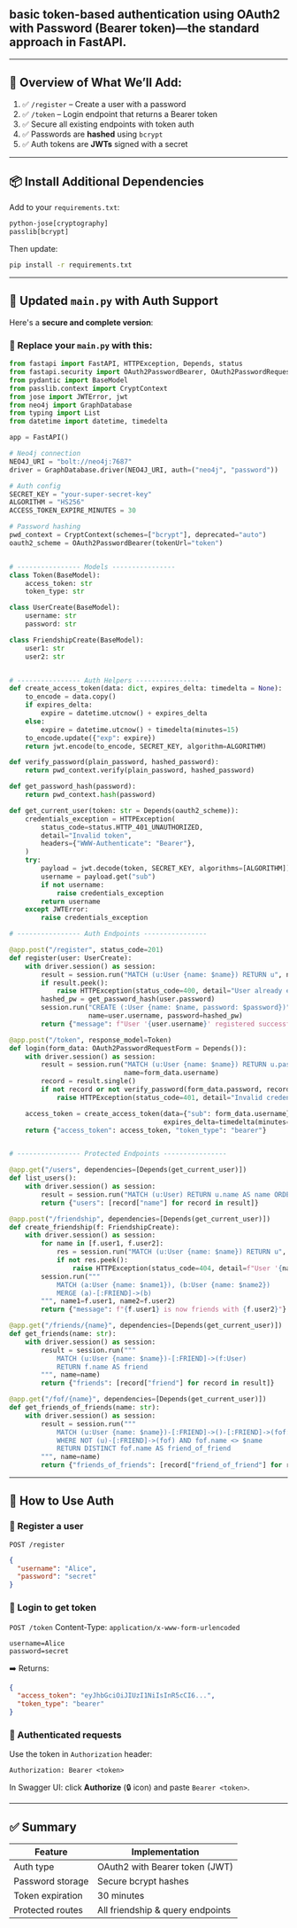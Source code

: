 ## **basic token-based authentication** using **OAuth2 with Password (Bearer token)**—the standard approach in FastAPI.

---

## 🔐 Overview of What We’ll Add:

1. ✅ `/register` – Create a user with a password
2. ✅ `/token` – Login endpoint that returns a Bearer token
3. ✅ Secure all existing endpoints with token auth
4. ✅ Passwords are **hashed** using `bcrypt`
5. ✅ Auth tokens are **JWTs** signed with a secret

---

## 📦 Install Additional Dependencies

Add to your `requirements.txt`:

```txt
python-jose[cryptography]
passlib[bcrypt]
```

Then update:

```bash
pip install -r requirements.txt
```

---

## 🧩 Updated `main.py` with Auth Support

Here's a **secure and complete version**:

### 🔁 Replace your `main.py` with this:

```python
from fastapi import FastAPI, HTTPException, Depends, status
from fastapi.security import OAuth2PasswordBearer, OAuth2PasswordRequestForm
from pydantic import BaseModel
from passlib.context import CryptContext
from jose import JWTError, jwt
from neo4j import GraphDatabase
from typing import List
from datetime import datetime, timedelta

app = FastAPI()

# Neo4j connection
NEO4J_URI = "bolt://neo4j:7687"
driver = GraphDatabase.driver(NEO4J_URI, auth=("neo4j", "password"))

# Auth config
SECRET_KEY = "your-super-secret-key"
ALGORITHM = "HS256"
ACCESS_TOKEN_EXPIRE_MINUTES = 30

# Password hashing
pwd_context = CryptContext(schemes=["bcrypt"], deprecated="auto")
oauth2_scheme = OAuth2PasswordBearer(tokenUrl="token")


# ---------------- Models ----------------
class Token(BaseModel):
    access_token: str
    token_type: str

class UserCreate(BaseModel):
    username: str
    password: str

class FriendshipCreate(BaseModel):
    user1: str
    user2: str


# ---------------- Auth Helpers ----------------
def create_access_token(data: dict, expires_delta: timedelta = None):
    to_encode = data.copy()
    if expires_delta:
        expire = datetime.utcnow() + expires_delta
    else:
        expire = datetime.utcnow() + timedelta(minutes=15)
    to_encode.update({"exp": expire})
    return jwt.encode(to_encode, SECRET_KEY, algorithm=ALGORITHM)

def verify_password(plain_password, hashed_password):
    return pwd_context.verify(plain_password, hashed_password)

def get_password_hash(password):
    return pwd_context.hash(password)

def get_current_user(token: str = Depends(oauth2_scheme)):
    credentials_exception = HTTPException(
        status_code=status.HTTP_401_UNAUTHORIZED,
        detail="Invalid token",
        headers={"WWW-Authenticate": "Bearer"},
    )
    try:
        payload = jwt.decode(token, SECRET_KEY, algorithms=[ALGORITHM])
        username = payload.get("sub")
        if not username:
            raise credentials_exception
        return username
    except JWTError:
        raise credentials_exception

# ---------------- Auth Endpoints ----------------

@app.post("/register", status_code=201)
def register(user: UserCreate):
    with driver.session() as session:
        result = session.run("MATCH (u:User {name: $name}) RETURN u", name=user.username)
        if result.peek():
            raise HTTPException(status_code=400, detail="User already exists")
        hashed_pw = get_password_hash(user.password)
        session.run("CREATE (:User {name: $name, password: $password})",
                    name=user.username, password=hashed_pw)
        return {"message": f"User '{user.username}' registered successfully"}

@app.post("/token", response_model=Token)
def login(form_data: OAuth2PasswordRequestForm = Depends()):
    with driver.session() as session:
        result = session.run("MATCH (u:User {name: $name}) RETURN u.password AS password",
                             name=form_data.username)
        record = result.single()
        if not record or not verify_password(form_data.password, record["password"]):
            raise HTTPException(status_code=401, detail="Invalid credentials")

    access_token = create_access_token(data={"sub": form_data.username},
                                       expires_delta=timedelta(minutes=ACCESS_TOKEN_EXPIRE_MINUTES))
    return {"access_token": access_token, "token_type": "bearer"}


# ---------------- Protected Endpoints ----------------

@app.get("/users", dependencies=[Depends(get_current_user)])
def list_users():
    with driver.session() as session:
        result = session.run("MATCH (u:User) RETURN u.name AS name ORDER BY name")
        return {"users": [record["name"] for record in result]}

@app.post("/friendship", dependencies=[Depends(get_current_user)])
def create_friendship(f: FriendshipCreate):
    with driver.session() as session:
        for name in [f.user1, f.user2]:
            res = session.run("MATCH (u:User {name: $name}) RETURN u", name=name)
            if not res.peek():
                raise HTTPException(status_code=404, detail=f"User '{name}' not found")
        session.run("""
            MATCH (a:User {name: $name1}), (b:User {name: $name2})
            MERGE (a)-[:FRIEND]->(b)
        """, name1=f.user1, name2=f.user2)
        return {"message": f"{f.user1} is now friends with {f.user2}"}

@app.get("/friends/{name}", dependencies=[Depends(get_current_user)])
def get_friends(name: str):
    with driver.session() as session:
        result = session.run("""
            MATCH (u:User {name: $name})-[:FRIEND]->(f:User)
            RETURN f.name AS friend
        """, name=name)
        return {"friends": [record["friend"] for record in result]}

@app.get("/fof/{name}", dependencies=[Depends(get_current_user)])
def get_friends_of_friends(name: str):
    with driver.session() as session:
        result = session.run("""
            MATCH (u:User {name: $name})-[:FRIEND]->()-[:FRIEND]->(fof:User)
            WHERE NOT (u)-[:FRIEND]->(fof) AND fof.name <> $name
            RETURN DISTINCT fof.name AS friend_of_friend
        """, name=name)
        return {"friends_of_friends": [record["friend_of_friend"] for record in result]}
```

---

## 🔐 How to Use Auth

### 🔹 Register a user

`POST /register`

```json
{
  "username": "Alice",
  "password": "secret"
}
```

### 🔹 Login to get token

`POST /token`
Content-Type: `application/x-www-form-urlencoded`

```
username=Alice
password=secret
```

➡️ Returns:

```json
{
  "access_token": "eyJhbGciOiJIUzI1NiIsInR5cCI6...",
  "token_type": "bearer"
}
```

### 🔹 Authenticated requests

Use the token in `Authorization` header:

```
Authorization: Bearer <token>
```

In Swagger UI: click **Authorize** (🔒 icon) and paste `Bearer <token>`.

---

## ✅ Summary

| Feature          | Implementation                   |
| ---------------- | -------------------------------- |
| Auth type        | OAuth2 with Bearer token (JWT)   |
| Password storage | Secure bcrypt hashes             |
| Token expiration | 30 minutes                       |
| Protected routes | All friendship & query endpoints |

